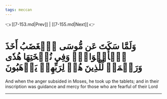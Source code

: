 ```yaml
---
tags: meccan
---
```


👈 [[7-153.md|Prev]] | [[7-155.md|Next]] 👉

# وَلَمَّا سَكَتَ عَن مُّوسَى ٱلۡغَضَبُ أَخَذَ ٱلۡأَلۡوَاحَۖ وَفِي نُسۡخَتِهَا هُدٗى وَرَحۡمَةٞ لِّلَّذِينَ هُمۡ لِرَبِّهِمۡ يَرۡهَبُونَ

And when the anger subsided in Moses, he took up the tablets; and in their inscription was guidance and mercy for those who are fearful of their Lord

---

